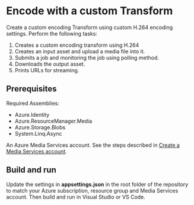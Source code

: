 # Encode with a custom Transform

Create a custom encoding Transform using custom H.264 encoding settings. Perform the following tasks:

1. Creates a custom encoding transform using H.264
1. Creates an input asset and upload a media file into it.
1. Submits a job and monitoring the job using polling method.
1. Downloads the output asset.
1. Prints URLs for streaming.

## Prerequisites

Required Assemblies:

* Azure.Identity
* Azure.ResourceManager.Media
* Azure.Storage.Blobs
* System.Linq.Async

An Azure Media Services account. See the steps described in [Create a Media Services account](https://learn.microsoft.com/azure/media-services/latest/account-create-how-to).

## Build and run

Update the settings in **appsettings.json** in the root folder of the repository to match your Azure subscription, resource group and Media Services account.
Then build and run in Visual Studio or VS Code.
